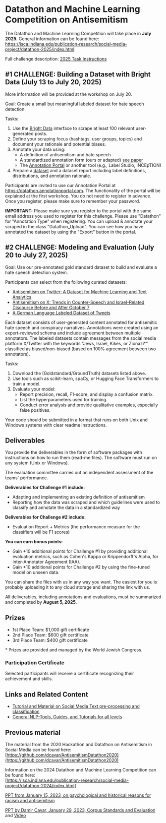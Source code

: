 
# Datathon and Machine Learning Competition on Antisemitism

The Datathon and Machine Learning Competition will take place in **July 2025**. General information can be found here:  
https://isca.indiana.edu/publication-research/social-media-project/datathon-2025/index.html

Full challenge description: [2025 Task Instructions](https://github.com/AnnotationPortal/DatathonandHackathon.github.io/tree/main/Datathon_Challenge.pdf)

## #1 CHALLENGE: Building a Dataset with Bright Data (July 13 to July 20, 2025)

More information will be provided at the workshop on July 20.

Goal: Create a small but meaningful labeled dataset for hate speech detection.

Tasks:
1. Use the [Bright Data](https://brightdata.com/products/web-scraper/functions) interface to scrape at least 100 relevant user-generated posts.
2. Define your scraping focus (hashtags, user groups, topics) and document your rationale and potential biases.
3. Annotate your data using:
   - A definition of antisemitism and hate speech
   - A standardized annotation form (ours or adapted) [see paper](https://arxiv.org/abs/1910.01214)
   - The [Annotation Portal](https://annotate.osome.iu.edu/) or another tool (e.g., Label Studio, INCEpTION)
4. Prepare a [dataset](https://brightdata.com) and a dataset report including label definitions, distributions, and annotation rationale.

Participants are invited to use our Annotation Portal at https://datathon.annotationportal.com. The functionality of the portal will be explained at the first workshop. You do not need to register in advance. Once you register, please make sure to remember your password.

**IMPORTANT:** Please make sure you register to the portal with the same email address you used to register for this challenge. Please use "Datathon" for "Annotation Type" when registering. You can upload & annotate your scraped in the class "Datathon_Upload". You can see how you have annotated the dataset by using the "Export" button in the portal.



## #2 CHALLENGE: Modeling and Evaluation (July 20 to July 27, 2025)

Goal: Use our pre-annotated gold standard dataset to build and evaluate a hate speech detection system.

Participants can select from the following curated datasets:
- [Antisemitism on Twitter: A Dataset for Machine Learning and Text Analytics](https://zenodo.org/records/14448399)
- [Antisemitism on X: Trends in Counter-Speech and Israel-Related Discourse Before and After October 7](https://zenodo.org/records/15025646)
- [A German Language Labeled Dataset of Tweets](https://zenodo.org/records/10053509)

Each dataset consists of user-generated content annotated for antisemitic hate speech and conspiracy narratives. Annotations were created using an expert-reviewed schema and include agreement between multiple annotators.
The labeled datasets contain messages from the social media platform X/Twitter with the keywords "Jews, Israel, Kikes, or Zionazi*" classified as biased/non-biased (based on 100% agreement between two annotators).

Tasks:
1. Download the (Goldstandard/GroundTruth) datasets listed above.
2. Use tools such as scikit-learn, spaCy, or Hugging Face Transformers to train a model.
3. Evaluate your model:
   - Report precision, recall, F1-score, and display a confusion matrix.
   - List the hyperparameters used for training.
   - Conduct error analysis and provide qualitative examples, especially false positives.

Your code should be submitted in a format that runs on both Unix and Windows systems with clear readme instructions.



## Deliverables

You provide the deliverables in the form of software packages with instructions on how to run them (read-me files). The software must run on any system (Unix or Windows).

The evaluation committee carries out an independent assessment of the teams' performance.

**Deliverables for Challenge #1 include:** 
   - Adapting and implementing an existing definition of antisemitism
   - Reporting how the data was scraped and which guidelines were used to classify and annotate the data in a standardized way

**Deliverables for Challenge #2 include:**
   - Evaluation Report + Metrics (the performance measure for the classifiers will be F1 scores)

**You can earn bonus points:**
   - Gain +10 additional points for Challenge #1 by providing additional evaluation metrics, such as Cohen's Kappa or Krippendorff's Alpha, for Inter-Annotator Agreement (IAA).
   - Gain +10 additional points for Challenge #2 by using the fine-tuned model on unseen data.

You can share the files with us in any way you want. The easiest for you is probably uploading it to any cloud storage and sharing the link with us.

All deliverables, including annotations and evaluations, must be summarized and completed by **August 5, 2025**.


## Prizes

- 1st Place Team: $1,000 gift certificate  
- 2nd Place Team: $600 gift certificate  
- 3rd Place Team: $400 gift certificate  

\* Prizes are provided and managed by the World Jewish Congress.

### Participation Certificate

Selected participants will receive a certificate recognizing their achievement and skills.


## Links and Related Content

- [Tutorial and Material on Social Media Text pre-processing and classification](https://github.com/AnnotationPortal/DatathonandHackathon.github.io/blob/main/NLP_ML_Social_Media_Processing.md)
- [General NLP-Tools, Guides, and Tutorials for all levels](https://github.com/AnnotationPortal/DatathonandHackathon.github.io/blob/c8cc15cf6231e0e994162514d60e4737c34f0cc9/NLP-Tools%20and%20Guides.md)


## Previous material

The material from the 2020 Hackathon and Datathon on Antisemitism in Social Media can be found here:  
[https://github.com/dcavar/AntisemitismDatathon2020](https://github.com/dcavar/AntisemitismDatathon2020)

Information on the 2024 Datathon and Machine Learning Competition can be found here:  
[https://isca.indiana.edu/publication-research/social-media-project/datathon-2024/index.html]

[PPT from January 15, 2023, on psychological and historical reasons for racism and antisemitism](https://github.com/AnnotationPortal/DatathonandHackathon.github.io/blob/main/Psychological%20and%20Historical%20Reasons%20for%20Racism%20and%20Antisemitism.pptx)

[PPT by Damir Cavar, January 29, 2023, Corpus Standards and Evaluation](https://github.com/AnnotationPortal/DatathonandHackathon.github.io/blob/main/Corpus_Format_Selection.pdf) and [Video](https://iu.mediaspace.kaltura.com/media/t/1_5sfcj3ix)

